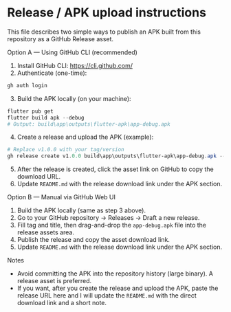 # Release / APK upload instructions

This file describes two simple ways to publish an APK built from this repository as a GitHub Release asset.

Option A — Using GitHub CLI (recommended)

1. Install GitHub CLI: https://cli.github.com/
2. Authenticate (one-time):

```powershell
gh auth login
```

3. Build the APK locally (on your machine):

```powershell
flutter pub get
flutter build apk --debug
# Output: build\app\outputs\flutter-apk\app-debug.apk
```

4. Create a release and upload the APK (example):

```powershell
# Replace v1.0.0 with your tag/version
gh release create v1.0.0 build\app\outputs\flutter-apk\app-debug.apk --title "App Debug APK" --notes "Debug APK for review"
```

5. After the release is created, click the asset link on GitHub to copy the download URL.
6. Update `README.md` with the release download link under the APK section.

Option B — Manual via GitHub Web UI

1. Build the APK locally (same as step 3 above).
2. Go to your GitHub repository → Releases → Draft a new release.
3. Fill tag and title, then drag-and-drop the `app-debug.apk` file into the release assets area.
4. Publish the release and copy the asset download link.
5. Update `README.md` with the release download link under the APK section.

Notes

- Avoid committing the APK into the repository history (large binary). A release asset is preferred.
- If you want, after you create the release and upload the APK, paste the release URL here and I will update the `README.md` with the direct download link and a short note.
